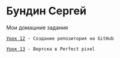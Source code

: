 

# Бундин Сергей
Мои домашние задания

<code>[Урок 12](https://sayrex89.github.io/Lesson_12/index.html "Урок 12") - Создание репозитория на GitHub
  </code>


<code>[Урок 13]([https://sayrex89.github.io/Lesson_12/index.html](https://sayrex89.github.io/Lesson13/src/index.html) "Урок 13") - Вертска в Perfect pixel
  </code>
